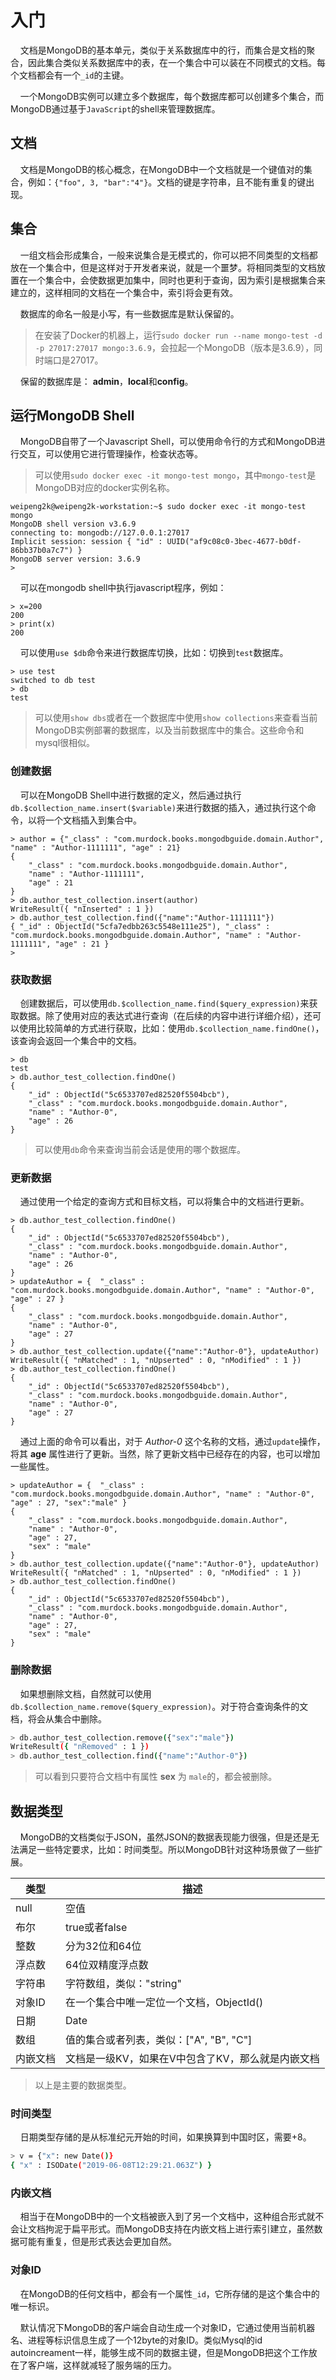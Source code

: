 # 入门

&nbsp;&nbsp;&nbsp;&nbsp;文档是MongoDB的基本单元，类似于关系数据库中的行，而集合是文档的聚合，因此集合类似关系数据库中的表，在一个集合中可以装在不同模式的文档。每个文档都会有一个`_id`的主键。

&nbsp;&nbsp;&nbsp;&nbsp;一个MongoDB实例可以建立多个数据库，每个数据库都可以创建多个集合，而MongoDB通过基于`JavaScript`的shell来管理数据库。

## 文档

&nbsp;&nbsp;&nbsp;&nbsp;文档是MongoDB的核心概念，在MongoDB中一个文档就是一个键值对的集合，例如：`{"foo", 3, "bar":"4"}`。文档的键是字符串，且不能有重复的键出现。

## 集合

&nbsp;&nbsp;&nbsp;&nbsp;一组文档会形成集合，一般来说集合是无模式的，你可以把不同类型的文档都放在一个集合中，但是这样对于开发者来说，就是一个噩梦。将相同类型的文档放置在一个集合中，会使数据更加集中，同时也更利于查询，因为索引是根据集合来建立的，这样相同的文档在一个集合中，索引将会更有效。

&nbsp;&nbsp;&nbsp;&nbsp;数据库的命名一般是小写，有一些数据库是默认保留的。

> 在安装了Docker的机器上，运行`sudo docker run --name mongo-test -d -p 27017:27017 mongo:3.6.9`，会拉起一个MongoDB（版本是3.6.9），同时端口是27017。

&nbsp;&nbsp;&nbsp;&nbsp;保留的数据库是： **admin**，**local**和**config**。

## 运行MongoDB Shell

&nbsp;&nbsp;&nbsp;&nbsp;MongoDB自带了一个Javascript Shell，可以使用命令行的方式和MongoDB进行交互，可以使用它进行管理操作，检查状态等。

> 可以使用`sudo docker exec -it mongo-test mongo`，其中`mongo-test`是MongoDB对应的docker实例名称。

```shell
weipeng2k@weipeng2k-workstation:~$ sudo docker exec -it mongo-test mongo
MongoDB shell version v3.6.9
connecting to: mongodb://127.0.0.1:27017
Implicit session: session { "id" : UUID("af9c08c0-3bec-4677-b0df-86bb37b0a7c7") }
MongoDB server version: 3.6.9
> 
```

&nbsp;&nbsp;&nbsp;&nbsp;可以在mongodb shell中执行javascript程序，例如：

```shell
> x=200
200
> print(x)
200
```

&nbsp;&nbsp;&nbsp;&nbsp;可以使用`use $db`命令来进行数据库切换，比如：切换到`test`数据库。

```shell
> use test
switched to db test
> db
test
```

> 可以使用`show dbs`或者在一个数据库中使用`show collections`来查看当前MongoDB实例部署的数据库，以及当前数据库中的集合。这些命令和mysql很相似。

### 创建数据

&nbsp;&nbsp;&nbsp;&nbsp;可以在MongoDB Shell中进行数据的定义，然后通过执行`db.$collection_name.insert($variable)`来进行数据的插入，通过执行这个命令，以将一个文档插入到集合中。

```shell
> author = {"_class" : "com.murdock.books.mongodbguide.domain.Author", "name" : "Author-1111111", "age" : 21}
{
	"_class" : "com.murdock.books.mongodbguide.domain.Author",
	"name" : "Author-1111111",
	"age" : 21
}
> db.author_test_collection.insert(author)
WriteResult({ "nInserted" : 1 })
> db.author_test_collection.find({"name":"Author-1111111"})
{ "_id" : ObjectId("5cfa7edbb263c5548e111e25"), "_class" : "com.murdock.books.mongodbguide.domain.Author", "name" : "Author-1111111", "age" : 21 }
> 
```

### 获取数据

&nbsp;&nbsp;&nbsp;&nbsp;创建数据后，可以使用`db.$collection_name.find($query_expression)`来获取数据。除了使用对应的表达式进行查询（在后续的内容中进行详细介绍），还可以使用比较简单的方式进行获取，比如：使用`db.$collection_name.findOne()`，该查询会返回一个集合中的文档。

```shell
> db
test
> db.author_test_collection.findOne()
{
	"_id" : ObjectId("5c6533707ed82520f5504bcb"),
	"_class" : "com.murdock.books.mongodbguide.domain.Author",
	"name" : "Author-0",
	"age" : 26
}
```

> 可以使用`db`命令来查询当前会话是使用的哪个数据库。

### 更新数据

&nbsp;&nbsp;&nbsp;&nbsp;通过使用一个给定的查询方式和目标文档，可以将集合中的文档进行更新。

```shell
> db.author_test_collection.findOne()
{
	"_id" : ObjectId("5c6533707ed82520f5504bcb"),
	"_class" : "com.murdock.books.mongodbguide.domain.Author",
	"name" : "Author-0",
	"age" : 26
}
> updateAuthor = {  "_class" : "com.murdock.books.mongodbguide.domain.Author", "name" : "Author-0", "age" : 27 }
{
	"_class" : "com.murdock.books.mongodbguide.domain.Author",
	"name" : "Author-0",
	"age" : 27
}
> db.author_test_collection.update({"name":"Author-0"}, updateAuthor)
WriteResult({ "nMatched" : 1, "nUpserted" : 0, "nModified" : 1 })
> db.author_test_collection.findOne()
{
	"_id" : ObjectId("5c6533707ed82520f5504bcb"),
	"_class" : "com.murdock.books.mongodbguide.domain.Author",
	"name" : "Author-0",
	"age" : 27
}

```

&nbsp;&nbsp;&nbsp;&nbsp;通过上面的命令可以看出，对于 *Author-0* 这个名称的文档，通过`update`操作，将其 **age** 属性进行了更新。当然，除了更新文档中已经存在的内容，也可以增加一些属性。

```shell
> updateAuthor = {  "_class" : "com.murdock.books.mongodbguide.domain.Author", "name" : "Author-0", "age" : 27, "sex":"male" }
{
	"_class" : "com.murdock.books.mongodbguide.domain.Author",
	"name" : "Author-0",
	"age" : 27,
	"sex" : "male"
}
> db.author_test_collection.update({"name":"Author-0"}, updateAuthor)
WriteResult({ "nMatched" : 1, "nUpserted" : 0, "nModified" : 1 })
> db.author_test_collection.findOne()
{
	"_id" : ObjectId("5c6533707ed82520f5504bcb"),
	"_class" : "com.murdock.books.mongodbguide.domain.Author",
	"name" : "Author-0",
	"age" : 27,
	"sex" : "male"
}

```

### 删除数据

&nbsp;&nbsp;&nbsp;&nbsp;如果想删除文档，自然就可以使用`db.$collection_name.remove($query_expression)`。对于符合查询条件的文档，将会从集合中删除。

```sh
> db.author_test_collection.remove({"sex":"male"})
WriteResult({ "nRemoved" : 1 })
> db.author_test_collection.find({"name":"Author-0"})
```

> 可以看到只要符合文档中有属性 **sex** 为 `male`的，都会被删除。

## 数据类型

&nbsp;&nbsp;&nbsp;&nbsp;MongoDB的文档类似于JSON，虽然JSON的数据表现能力很强，但是还是无法满足一些特定要求，比如：时间类型。所以MongoDB针对这种场景做了一些扩展。

|类型|描述|
|-----|----|
|null|空值|
|布尔|true或者false|
|整数|分为32位和64位|
|浮点数|64位双精度浮点数|
|字符串|字符数组，类似："string"|
|对象ID|在一个集合中唯一定位一个文档，ObjectId()|
|日期|Date|
|数组|值的集合或者列表，类似：["A", "B", "C"]|
|内嵌文档|文档是一级KV，如果在V中包含了KV，那么就是内嵌文档|

> 以上是主要的数据类型。

### 时间类型

&nbsp;&nbsp;&nbsp;&nbsp;日期类型存储的是从标准纪元开始的时间，如果换算到中国时区，需要+8。

```sh
> v = {"x": new Date()}
{ "x" : ISODate("2019-06-08T12:29:21.063Z") }
```

### 内嵌文档

&nbsp;&nbsp;&nbsp;&nbsp;相当于在MongoDB中的一个文档被嵌入到了另一个文档中，这种组合形式就不会让文档拘泥于扁平形式。而MongoDB支持在内嵌文档上进行索引建立，虽然数据可能有重复，但是形式表达会更加自然。

### 对象ID

&nbsp;&nbsp;&nbsp;&nbsp;在MongoDB的任何文档中，都会有一个属性`_id`，它所存储的是这个集合中的唯一标识。

&nbsp;&nbsp;&nbsp;&nbsp;默认情况下MongoDB的客户端会自动生成一个对象ID，它通过使用当前机器名、进程等标识信息生成了一个12byte的对象ID。类似Mysql的id autoincreament一样，能够生成不同的数据主键，但是MongoDB把这个工作放在了客户端，这样就减轻了服务端的压力。